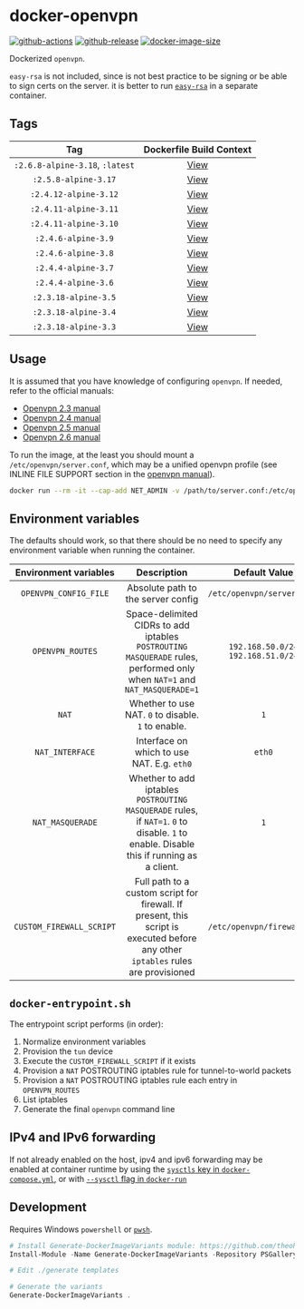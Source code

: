 # docker-openvpn

[![github-actions](https://github.com/theohbrothers/docker-openvpn/actions/workflows/ci-master-pr.yml/badge.svg?branch=master)](https://github.com/theohbrothers/docker-openvpn/actions/workflows/ci-master-pr.yml)
[![github-release](https://img.shields.io/github/v/release/theohbrothers/docker-openvpn?style=flat-square)](https://github.com/theohbrothers/docker-openvpn/releases/)
[![docker-image-size](https://img.shields.io/docker/image-size/theohbrothers/docker-openvpn/latest)](https://hub.docker.com/r/theohbrothers/docker-openvpn)

Dockerized `openvpn`.

`easy-rsa` is not included, since is not best practice to be signing or be able to sign certs on the server. it is better to run [`easy-rsa`](https://github.com/theohbrothers/docker-easyrsa) in a separate container.

## Tags

| Tag | Dockerfile Build Context |
|:-------:|:---------:|
| `:2.6.8-alpine-3.18`, `:latest` | [View](variants/2.6.8-alpine-3.18) |
| `:2.5.8-alpine-3.17` | [View](variants/2.5.8-alpine-3.17) |
| `:2.4.12-alpine-3.12` | [View](variants/2.4.12-alpine-3.12) |
| `:2.4.11-alpine-3.11` | [View](variants/2.4.11-alpine-3.11) |
| `:2.4.11-alpine-3.10` | [View](variants/2.4.11-alpine-3.10) |
| `:2.4.6-alpine-3.9` | [View](variants/2.4.6-alpine-3.9) |
| `:2.4.6-alpine-3.8` | [View](variants/2.4.6-alpine-3.8) |
| `:2.4.4-alpine-3.7` | [View](variants/2.4.4-alpine-3.7) |
| `:2.4.4-alpine-3.6` | [View](variants/2.4.4-alpine-3.6) |
| `:2.3.18-alpine-3.5` | [View](variants/2.3.18-alpine-3.5) |
| `:2.3.18-alpine-3.4` | [View](variants/2.3.18-alpine-3.4) |
| `:2.3.18-alpine-3.3` | [View](variants/2.3.18-alpine-3.3) |

## Usage

It is assumed that you have knowledge of configuring `openvpn`. If needed, refer to the official manuals:

- [Openvpn 2.3 manual](https://openvpn.net/community-resources/reference-manual-for-openvpn-2-3/)
- [Openvpn 2.4 manual](https://openvpn.net/community-resources/reference-manual-for-openvpn-2-4/)
- [Openvpn 2.5 manual](https://openvpn.net/community-resources/reference-manual-for-openvpn-2-5/)
- [Openvpn 2.6 manual](https://openvpn.net/community-resources/reference-manual-for-openvpn-2-6/)

To run the image, at the least you should mount a `/etc/openvpn/server.conf`, which may be a unified openvpn profile (see INLINE FILE SUPPORT section in the [openvpn manual](https://community.openvpn.net/openvpn/wiki/Openvpn24ManPage)).

```sh
docker run --rm -it --cap-add NET_ADMIN -v /path/to/server.conf:/etc/openvpn/server.conf theohbrothers/docker-openvpn:2.6.8-alpine-3.18
```

## Environment variables

The defaults should work, so that there should be no need to specify any environment variable when running the container.

| Environment variables | Description | Default Value |
|:-------:|:-------:|:-------:|
| `OPENVPN_CONFIG_FILE` | Absolute path to the server config | `/etc/openvpn/server.conf` |
| `OPENVPN_ROUTES` | Space-delimited CIDRs to add iptables `POSTROUTING` `MASQUERADE` rules, performed only when `NAT=1` and `NAT_MASQUERADE=1` | `192.168.50.0/24 192.168.51.0/24` |
| `NAT` | Whether to use NAT. `0` to disable. `1` to enable. | `1` |
| `NAT_INTERFACE` | Interface on which to use NAT. E.g. `eth0` | `eth0` |
| `NAT_MASQUERADE` | Whether to add iptables `POSTROUTING` `MASQUERADE` rules, if `NAT=1`. `0` to disable. `1` to enable. Disable this if running as a client. | `1` |
| `CUSTOM_FIREWALL_SCRIPT` | Full path to a custom script for firewall. If present, this script is executed before any other `iptables` rules are provisioned | `/etc/openvpn/firewall.sh` |

## `docker-entrypoint.sh`

The entrypoint script performs (in order):

1. Normalize environment variables
1. Provision the `tun` device
1. Execute the `CUSTOM_FIREWALL_SCRIPT` if it exists
1. Provision a `NAT` POSTROUTING iptables rule for tunnel-to-world packets
1. Provision a `NAT` POSTROUTING iptables rule each entry in `OPENVPN_ROUTES`
1. List iptables
1. Generate the final `openvpn` command line

## IPv4 and IPv6 forwarding

If not already enabled on the host, ipv4 and ipv6 forwarding may be enabled at container runtime by using the [`sysctls` key in `docker-compose.yml`](https://docs.docker.com/compose/compose-file/compose-file-v2/#sysctls), or with [`--sysctl` flag in `docker-run`](https://docs.docker.com/engine/reference/commandline/run/#/configure-namespaced-kernel-parameters-sysctls-at-runtime#configure-namespaced-kernel-parameters-sysctls-at-runtime)

## Development

Requires Windows `powershell` or [`pwsh`](https://github.com/PowerShell/PowerShell).

```powershell
# Install Generate-DockerImageVariants module: https://github.com/theohbrothers/Generate-DockerImageVariants
Install-Module -Name Generate-DockerImageVariants -Repository PSGallery -Scope CurrentUser -Force -Verbose

# Edit ./generate templates

# Generate the variants
Generate-DockerImageVariants .
```
